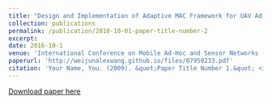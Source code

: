 ```yaml
---
title: "Design and Implementation of Adaptive MAC Framework for UAV Ad Hoc Networks"
collection: publications
permalink: /publication/2010-10-01-paper-title-number-2
excerpt: 
date: 2016-10-1
venue: 'International Conference on Mobile Ad-Hoc and Sensor Networks (MSN)'
paperurl: 'http://weijunalexwang.github.io/files/07950233.pdf'
citation: 'Your Name, You. (2009). &quot;Paper Title Number 1.&quot; <i>Journal 1</i>. 1(1).'
---
```


[Download paper here](http://weijunalexwang.github.io/files/07950233.pdf)
